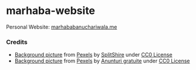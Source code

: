 # marhaba-website
  Personal Website: [marhababanuchariwala.me](http://marhababanuchariwala.me/)


### Credits

- [Background picture](https://www.pexels.com/photo/dark-blur-blurred-gradient-1526/) from [Pexels](https://www.pexels.com/) by [SplitShire](https://www.pexels.com/u/splitshire/) under [CC0 License](https://creativecommons.org/publicdomain/zero/1.0/)
- [Background picture](https://www.pexels.com/photo/stars-sky-night-galaxy-14676/) from [Pexels](https://www.pexels.com/) by [Anunturi gratuite](https://www.pexels.com/u/anunturigratuite/) under [CC0 License](https://creativecommons.org/publicdomain/zero/1.0/)
